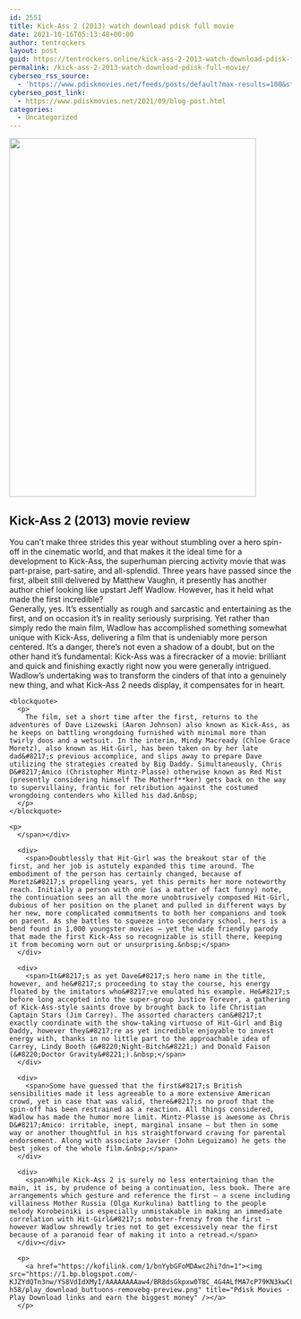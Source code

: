 ```yaml
---
id: 2551
title: Kick-Ass 2 (2013) watch download pdisk full movie
date: 2021-10-16T05:13:48+00:00
author: tentrockers
layout: post
guid: https://tentrockers.online/kick-ass-2-2013-watch-download-pdisk-full-movie/
permalink: /kick-ass-2-2013-watch-download-pdisk-full-movie/
cyberseo_rss_source:
  - 'https://www.pdiskmovies.net/feeds/posts/default?max-results=100&start-index=401'
cyberseo_post_link:
  - https://www.pdiskmovies.net/2021/09/blog-post.html
categories:
  - Uncategorized
---
```

<div class="separator">
  <a href="https://1.bp.blogspot.com/-wvtv9J1Znok/YUW5-Nnuj8I/AAAAAAAAbO8/ra8kXKms_v87Ac9DtFfGOvWmxPIPNJ4YQCLcBGAsYHQ/s2048/Kick-Ass%2B2%2B%25282013%2529%2Bwatch%2Bdownload%2Bpdisk%2Bfull%2Bmovie.jpg" imageanchor="1"><img loading="lazy" border="0" data-original-height="2048" data-original-width="1410" height="640" src="https://1.bp.blogspot.com/-wvtv9J1Znok/YUW5-Nnuj8I/AAAAAAAAbO8/ra8kXKms_v87Ac9DtFfGOvWmxPIPNJ4YQCLcBGAsYHQ/w440-h640/Kick-Ass%2B2%2B%25282013%2529%2Bwatch%2Bdownload%2Bpdisk%2Bfull%2Bmovie.jpg" width="440" /></a>
</div>



## Kick-Ass 2 (2013) movie review

<div>
  <div>
    <span>You can&#8217;t make three strides this year without stumbling over a hero spin-off in the cinematic world, and that makes it the ideal time for a development to Kick-Ass, the superhuman piercing activity movie that was part-praise, part-satire, and all-splendid. Three years have passed since the first, albeit still delivered by Matthew Vaughn, it presently has another author chief looking like upstart Jeff Wadlow. However, has it held what made the first incredible?&nbsp;</span>
  </div>
  
  <div>
    <span>Generally, yes. It&#8217;s essentially as rough and sarcastic and entertaining as the first, and on occasion it&#8217;s in reality seriously surprising. Yet rather than simply redo the main film, Wadlow has accomplished something somewhat unique with Kick-Ass, delivering a film that is undeniably more person centered. It&#8217;s a danger, there&#8217;s not even a shadow of a doubt, but on the other hand it&#8217;s fundamental: Kick-Ass was a firecracker of a movie: brilliant and quick and finishing exactly right now you were generally intrigued. Wadlow&#8217;s undertaking was to transform the cinders of that into a genuinely new thing, and what Kick-Ass 2 needs display, it compensates for in heart.&nbsp;</span>
  </div>
  
  <div>
    <span></p> 
    
    <blockquote>
      <p>
        The film, set a short time after the first, returns to the adventures of Dave Lizewski (Aaron Johnson) also known as Kick-Ass, as he keeps on battling wrongdoing furnished with minimal more than twirly doos and a wetsuit. In the interim, Mindy Macready (Chloe Grace Moretz), also known as Hit-Girl, has been taken on by her late dad&#8217;s previous accomplice, and slips away to prepare Dave utilizing the strategies created by Big Daddy. Simultaneously, Chris D&#8217;Amico (Christopher Mintz-Plasse) otherwise known as Red Mist (presently considering himself The Motherf**ker) gets back on the way to supervillainy, frantic for retribution against the costumed wrongdoing contenders who killed his dad.&nbsp;
      </p>
    </blockquote>
    
    <p>
      </span></div> 
      
      <div>
        <span>Doubtlessly that Hit-Girl was the breakout star of the first, and her job is astutely expanded this time around. The embodiment of the person has certainly changed, because of Moretz&#8217;s propelling years, yet this permits her more noteworthy reach. Initially a person with one (as a matter of fact funny) note, the continuation sees an all the more unobtrusively composed Hit-Girl, dubious of her position on the planet and pulled in different ways by her new, more complicated commitments to both her companions and took on parent. As she battles to squeeze into secondary school, hers is a bend found in 1,000 youngster movies – yet the wide friendly parody that made the first Kick-Ass so recognizable is still there, keeping it from becoming worn out or unsurprising.&nbsp;</span>
      </div>
      
      <div>
        <span>It&#8217;s as yet Dave&#8217;s hero name in the title, however, and he&#8217;s proceeding to stay the course, his energy floated by the imitators who&#8217;ve emulated his example. He&#8217;s before long accepted into the super-group Justice Forever, a gathering of Kick-Ass-style saints drove by brought back to life Christian Captain Stars (Jim Carrey). The assorted characters can&#8217;t exactly coordinate with the show-taking virtuoso of Hit-Girl and Big Daddy, however they&#8217;re as yet incredible enjoyable to invest energy with, thanks in no little part to the approachable idea of Carrey, Lindy Booth (&#8220;Night-Bitch&#8221;) and Donald Faison (&#8220;Doctor Gravity&#8221;).&nbsp;</span>
      </div>
      
      <div>
        <span>Some have guessed that the first&#8217;s British sensibilities made it less agreeable to a more extensive American crowd, yet in case that was valid, there&#8217;s no proof that the spin-off has been restrained as a reaction. All things considered, Wadlow has made the humor more limit. Mintz-Plasse is awesome as Chris D&#8217;Amico: irritable, inept, marginal insane – but then in some way or another thoughtful in his straightforward craving for parental endorsement. Along with associate Javier (John Leguizamo) he gets the best jokes of the whole film.&nbsp;</span>
      </div>
      
      <div>
        <span>While Kick-Ass 2 is surely no less entertaining than the main, it is, by prudence of being a continuation, less book. There are arrangements which gesture and reference the first – a scene including villainess Mother Russia (Olga Kurkulina) battling to the people melody Korobeiniki is especially unmistakable in making an immediate correlation with Hit-Girl&#8217;s mobster-frenzy from the first – however Wadlow shrewdly tries not to get excessively near the first because of a paranoid fear of making it into a retread.</span>
      </div></div> 
      
      <p>
        <a href="https://kofilink.com/1/bnYybGFoMDAwc2hi?dn=1"><img src="https://1.bp.blogspot.com/-KJZYdQTn3nw/YS8VdIdXMyI/AAAAAAAAaw4/BR8dsGkpxw0T8C_4G4ALfMA7cP79KN3kwCLcBGAsYHQ/w400-h58/play_download_buttuons-removebg-preview.png" title="Pdisk Movies - Play Download links and earn the biggest money" /></a>
      </p>